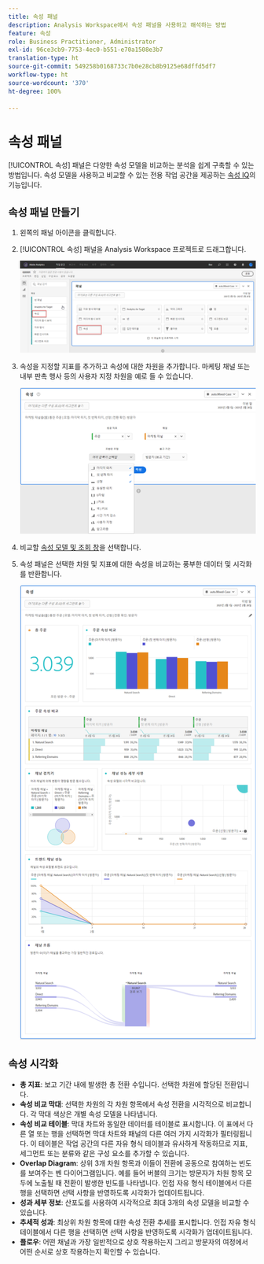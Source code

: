 ```yaml
---
title: 속성 패널
description: Analysis Workspace에서 속성 패널을 사용하고 해석하는 방법
feature: 속성
role: Business Practitioner, Administrator
exl-id: 96ce3cb9-7753-4ec0-b551-e70a1508e3b7
translation-type: ht
source-git-commit: 549258b0168733c7b0e28cb8b9125e68dffd5df7
workflow-type: ht
source-wordcount: '370'
ht-degree: 100%

---
```


# 속성 패널

[!UICONTROL 속성] 패널은 다양한 속성 모델을 비교하는 분석을 쉽게 구축할 수 있는 방법입니다. 속성 모델을 사용하고 비교할 수 있는 전용 작업 공간을 제공하는 [속성 IQ](../attribution/overview.md)의 기능입니다.

## 속성 패널 만들기

1. 왼쪽의 패널 아이콘을 클릭합니다.
1. [!UICONTROL 속성] 패널을 Analysis Workspace 프로젝트로 드래그합니다.

   ![새 속성 패널](assets/Attribution_Panel_1.png)

1. 속성을 지정할 지표를 추가하고 속성에 대한 차원을 추가합니다. 마케팅 채널 또는 내부 판촉 행사 등의 사용자 지정 차원을 예로 들 수 있습니다.

   ![차원 및 지표 선택](assets/attribution_panel2.png)

1. 비교할 [속성 모델 및 조회 창](../attribution/models.md)을 선택합니다.

1. 속성 패널은 선택한 차원 및 지표에 대한 속성을 비교하는 풍부한 데이터 및 시각화를 반환합니다.

   ![속성 시각화](assets/attr_panel_vizs.png)

## 속성 시각화

* **총 지표**: 보고 기간 내에 발생한 총 전환 수입니다. 선택한 차원에 할당된 전환입니다.
* **속성 비교 막대**: 선택한 차원의 각 차원 항목에서 속성 전환을 시각적으로 비교합니다. 각 막대 색상은 개별 속성 모델을 나타냅니다.
* **속성 비교 테이블**: 막대 차트와 동일한 데이터를 테이블로 표시합니다. 이 표에서 다른 열 또는 행을 선택하면 막대 차트와 패널의 다른 여러 가지 시각화가 필터링됩니다. 이 테이블은 작업 공간의 다른 자유 형식 테이블과 유사하게 작동하므로 지표, 세그먼트 또는 분류와 같은 구성 요소를 추가할 수 있습니다.
* **Overlap Diagram**: 상위 3개 차원 항목과 이들이 전환에 공동으로 참여하는 빈도를 보여주는 벤 다이어그램입니다. 예를 들어 버블의 크기는 방문자가 차원 항목 모두에 노출될 때 전환이 발생한 빈도를 나타냅니다. 인접 자유 형식 테이블에서 다른 행을 선택하면 선택 사항을 반영하도록 시각화가 업데이트됩니다.
* **성과 세부 정보**: 산포도를 사용하여 시각적으로 최대 3개의 속성 모델을 비교할 수 있습니다.
* **추세적 성과**: 최상위 차원 항목에 대한 속성 전환 추세를 표시합니다. 인접 자유 형식 테이블에서 다른 행을 선택하면 선택 사항을 반영하도록 시각화가 업데이트됩니다.
* **플로우**: 어떤 채널과 가장 일반적으로 상호 작용하는지 그리고 방문자의 여정에서 어떤 순서로 상호 작용하는지 확인할 수 있습니다.
